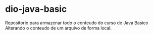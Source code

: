 # dio-java-basic
Repositorio para armazenar todo o conteudo do curso de Java Basico
Alterando o conteudo de um arquivo de forma local.
